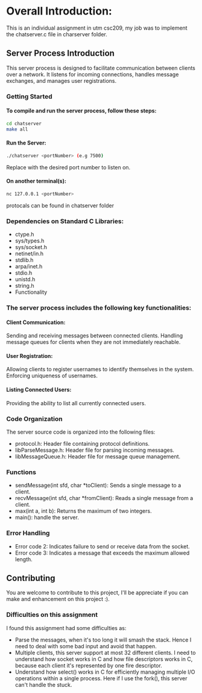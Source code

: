 # Overall Introduction:
This is an individual assignment in utm csc209, my job was to implement the chatserver.c file in charserver folder.

## Server Process Introduction
This server process is designed to facilitate communication between clients over a network. It listens for incoming connections, handles message exchanges, and manages user registrations.

### Getting Started

#### To compile and run the server process, follow these steps:
```bash
cd chatserver
make all
```

#### Run the Server:
```bash
./chatserver <portNumber> (e.g 7500)
```
Replace <portNumber> with the desired port number to listen on.

#### On another terminal(s):
```bash
nc 127.0.0.1 <portNumber>
```

protocals can be found in chatserver folder

### Dependencies on Standard C Libraries: 
- ctype.h
- sys/types.h
- sys/socket.h
- netinet/in.h
- stdlib.h
- arpa/inet.h
- stdio.h
- unistd.h
- string.h
- Functionality

### The server process includes the following key functionalities:

#### Client Communication:

Sending and receiving messages between connected clients.
Handling message queues for clients when they are not immediately reachable.

#### User Registration:

Allowing clients to register usernames to identify themselves in the system.
Enforcing uniqueness of usernames.

#### Listing Connected Users:

Providing the ability to list all currently connected users.

### Code Organization
The server source code is organized into the following files:

- protocol.h: Header file containing protocol definitions.
- libParseMessage.h: Header file for parsing incoming messages.
- libMessageQueue.h: Header file for message queue management.

### Functions
- sendMessage(int sfd, char *toClient): Sends a single message to a client.
- recvMessage(int sfd, char *fromClient): Reads a single message from a client.
- max(int a, int b): Returns the maximum of two integers.
- main(): handle the server.

### Error Handling
- Error code 2: Indicates failure to send or receive data from the socket.
- Error code 3: Indicates a message that exceeds the maximum allowed length.

## Contributing
You are welcome to contribute to this project, I'll be appreciate if you can make and enhancement on this project :).

### Difficulties on this assignment
I found this assignment had some difficulties as:
- Parse the messages, when it's too long it will smash the stack. Hence I need to deal with some bad input and avoid that happen.
- Multiple clients, this server support at most 32 different clients. I need to understand how socket works in C and how file descriptors works in C, because each client it's represented by one fire descriptor.
- Understand how select() works in C for efficiently managing multiple I/O operations within a single process. Here if I use the fork(), this server can't handle the stuck.
 
